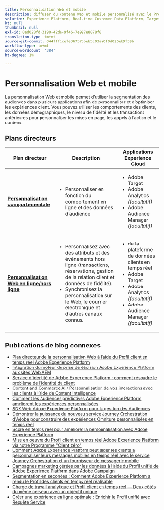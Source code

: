 ```yaml
---
title: Personnalisation Web et mobile
description: diffuser du contenu Web et mobile personnalisé avec le Profil client en temps réel ;
solution: Experience Platform, Real-time Customer Data Platform, Target, Audience Manager, Analytics, Experience Cloud Services
kt: null
thumbnail: null
exl-id: 8ad028fd-3190-42da-9f46-7e927e8878f8
translation-type: tm+mt
source-git-commit: 844fff1cefe367575beb5c03aa0f0d026eb9f39b
workflow-type: tm+mt
source-wordcount: '384'
ht-degree: 1%

---
```


# Personnalisation Web et mobile


La personnalisation Web et mobile permet d’utiliser la segmentation des audiences dans plusieurs applications afin de personnaliser et d’optimiser les expériences client. Vous pouvez utiliser les comportements des clients, les données démographiques, le niveau de fidélité et les transactions antérieures pour personnaliser les mises en page, les appels à l’action et le contenu.

## Plans directeurs

| Plan directeur | Description | Applications Experience Cloud |
|---|---|---|
| **[Personnalisation comportementale](behavioral.md)** | <ul><li>Personnaliser en fonction du comportement en ligne et des données d’audience</li></ul> | <ul><li>Adobe Target</li><li>Adobe Analytics *(facultatif)*</li><li>Adobe Audience Manager *(facultatif)*</li></ul> |
| **[Personnalisation Web en ligne/hors ligne](online-offline.md)** | <ul><li>Personnalisez avec des attributs et des événements hors ligne (transactions, réservations, gestion de la relation client et données de fidélité).</li><li>Synchronisez la personnalisation sur le Web, le courrier électronique et d’autres canaux connus.</li></ul> | <ul><li> de la plateforme de données clients en temps réel</li><li>Adobe Target</li><li>Adobe Analytics *(facultatif)*</li><li>Adobe Audience Manager *(facultatif)*</li></ul> |

## Publications de blog connexes

* [Plan directeur de la personnalisation Web à l’aide du Profil client en temps réel Adobe Experience Platform](https://medium.com/adobetech/blueprint-for-web-personalization-using-adobe-experience-platform-real-time-customer-profile-fef2ce7a4b2f)
* [Intégration du moteur de prise de décision Adobe Experience Platform aux sites Web AEM](https://jaeness.medium.com/integrating-adobe-experience-platform-decisioning-engine-with-aem-websites-9c222acd12e2)
* [Service d&#39;identité de Adobe Experience Platform : comment résoudre le problème de l&#39;identité du client](https://medium.com/adobetech/adobe-experience-platforms-identity-service-how-to-solve-the-customer-identity-conundrum-f95e22d16ea9)
* [Content and Commerce AI : Personnalisation de vos interactions avec les clients à l’aide de Content Intelligence](https://medium.com/adobetech/content-and-commerce-ai-personalizing-your-interactions-with-customers-through-content-intelligence-dc182601deab)
* [Comment les Audiences prédictives Adobe Experience Platform améliorent les expériences personnalisées](https://medium.com/adobetech/how-adobe-experience-platform-predictive-audiences-improves-personalized-experiences-1f75a60cb7a3)
* [SDK Web Adobe Experience Platform pour la gestion des Audiences](https://medium.com/adobetech/adobe-experience-platform-web-sdk-for-audience-management-751fa6d063bc)
* [Démontrer la puissance du nouveau service Journey Orchestration d&#39;Adobe pour construire des expériences Omniture personnalisées en temps réel](https://medium.com/adobetech/demonstrating-the-power-of-adobes-new-journey-orchestration-service-to-build-personalized-aa60d88cd34)
* [Score en temps réel pour améliorer la personnalisation avec Adobe Experience Platform](https://medium.com/adobetech/real-time-scoring-to-improve-personalization-with-adobe-experience-platform-78d3a47406f7)
* [Mise en oeuvre du Profil client en temps réel Adobe Experience Platform via notre Programme &quot;Client zéro&quot;](https://medium.com/adobetech/implementing-adobe-experience-platform-real-time-customer-profile-through-our-customer-zero-32e7cd952896)
* [Comment Adobe Experience Platform peut aider les clients à personnaliser leurs messages mobiles en temps réel avec le service Journey Orchestration et un fournisseur de messagerie mobile](https://medium.com/adobetech/how-adobe-experience-platform-helped-a-client-personalize-their-mobile-messaging-in-real-time-with-7d634aefa098)
* [Campagnes marketing gérées par les données à l’aide du Profil unifié de Adobe Experience Platform dans Adobe Campaign](https://medium.com/adobetech/data-driven-marketing-campaigns-using-adobe-experience-platforms-unified-profile-in-adobe-campaign-9d9a97e183c4)
* [Segmentation en secondes : Comment Adobe Experience Platform a rendu le Profil des clients en temps réel réalisable](https://medium.com/adobetech/segmentation-in-seconds-how-adobe-experience-platform-made-real-time-customer-profiles-a-reality-a7a8552b0847)
* [Charge de travail analytique et Profil client en temps réel — Deux côtés du même cerveau avec un objectif unique](https://medium.com/adobetech/analytical-workloads-and-real-time-customer-profile-two-sides-of-the-same-brain-with-a-cdfac85ce8c1)
* [Créer une expérience en ligne optimale : Enrichir le Profil unifié avec Requête Service](https://medium.com/adobetech/build-an-optimal-online-experience-enrich-unified-profile-with-query-service-8027c196ab33)
